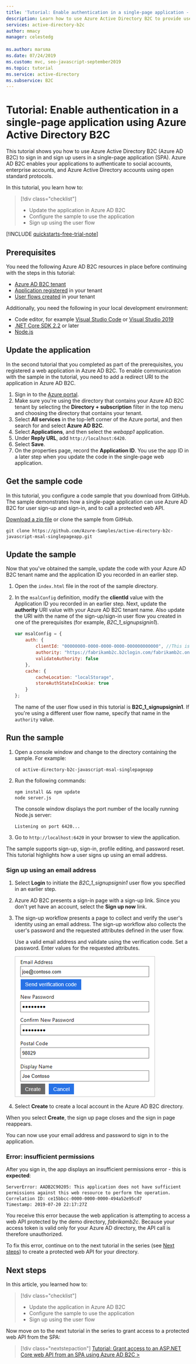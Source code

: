 ```yaml
---
title: 'Tutorial: Enable authentication in a single-page application - Azure Active Directory B2C'
description: Learn how to use Azure Active Directory B2C to provide user login for a single page application (JavaScript).
services: active-directory-b2c
author: mmacy
manager: celestedg

ms.author: marsma
ms.date: 07/24/2019
ms.custom: mvc, seo-javascript-september2019
ms.topic: tutorial
ms.service: active-directory
ms.subservice: B2C
---
```


# Tutorial: Enable authentication in a single-page application using Azure Active Directory B2C

This tutorial shows you how to use Azure Active Directory B2C (Azure AD B2C) to sign in and sign up users in a single-page application (SPA). Azure AD B2C enables your applications to authenticate to social accounts, enterprise accounts, and Azure Active Directory accounts using open standard protocols.

In this tutorial, you learn how to:

> [!div class="checklist"]
> * Update the application in Azure AD B2C
> * Configure the sample to use the application
> * Sign up using the user flow

[!INCLUDE [quickstarts-free-trial-note](../../includes/quickstarts-free-trial-note.md)]

## Prerequisites

You need the following Azure AD B2C resources in place before continuing with the steps in this tutorial:

* [Azure AD B2C tenant](tutorial-create-tenant.md)
* [Application registered](tutorial-register-applications.md) in your tenant
* [User flows created](tutorial-create-user-flows.md) in your tenant

Additionally, you need the following in your local development environment:

* Code editor, for example [Visual Studio Code](https://code.visualstudio.com/) or [Visual Studio 2019](https://www.visualstudio.com/downloads/)
* [.NET Core SDK 2.2](https://dotnet.microsoft.com/download) or later
* [Node.js](https://nodejs.org/en/download/)

## Update the application

In the second tutorial that you completed as part of the prerequisites, you registered a web application in Azure AD B2C. To enable communication with the sample in the tutorial, you need to add a redirect URI to the application in Azure AD B2C.

1. Sign in to the [Azure portal](https://portal.azure.com).
1. Make sure you're using the directory that contains your Azure AD B2C tenant by selecting the **Directory + subscription** filter in the top menu and choosing the directory that contains your tenant.
1. Select **All services** in the top-left corner of the Azure portal, and then search for and select **Azure AD B2C**.
1. Select **Applications**, and then select the *webapp1* application.
1. Under **Reply URL**, add `http://localhost:6420`.
1. Select **Save**.
1. On the properties page, record the **Application ID**. You use the app ID in a later step when you update the code in the single-page web application.

## Get the sample code

In this tutorial, you configure a code sample that you download from GitHub. The sample demonstrates how a single-page application can use Azure AD B2C for user sign-up and sign-in, and to call a protected web API.

[Download a zip file](https://github.com/Azure-Samples/active-directory-b2c-javascript-msal-singlepageapp/archive/master.zip) or clone the sample from GitHub.

```
git clone https://github.com/Azure-Samples/active-directory-b2c-javascript-msal-singlepageapp.git
```

## Update the sample

Now that you've obtained the sample, update the code with your Azure AD B2C tenant name and the application ID you recorded in an earlier step.

1. Open the `index.html` file in the root of the sample directory.
1. In the `msalConfig` definition, modify the **clientId** value with the Application ID you recorded in an earlier step. Next, update the **authority** URI value with your Azure AD B2C tenant name. Also update the URI with the name of the sign-up/sign-in user flow you created in one of the prerequisites (for example, *B2C_1_signupsignin1*).

    ```javascript
    var msalConfig = {
        auth: {
            clientId: "00000000-0000-0000-0000-000000000000", //This is your client ID
            authority: "https://fabrikamb2c.b2clogin.com/fabrikamb2c.onmicrosoft.com/b2c_1_susi", //This is your tenant info
            validateAuthority: false
        },
        cache: {
            cacheLocation: "localStorage",
            storeAuthStateInCookie: true
        }
    };
    ```

    The name of the user flow used in this tutorial is **B2C_1_signupsignin1**. If you're using a different user flow name, specify that name in the `authority` value.

## Run the sample

1. Open a console window and change to the directory containing the sample. For example:

    ```console
    cd active-directory-b2c-javascript-msal-singlepageapp
    ```
1. Run the following commands:

    ```
    npm install && npm update
    node server.js
    ```

    The console window displays the port number of the locally running Node.js server:

    ```
    Listening on port 6420...
    ```

1. Go to `http://localhost:6420` in your browser to view the application.

The sample supports sign-up, sign-in, profile editing, and password reset. This tutorial highlights how a user signs up using an email address.

### Sign up using an email address

1. Select **Login** to initiate the *B2C_1_signupsignin1* user flow you specified in an earlier step.
1. Azure AD B2C presents a sign-in page with a sign-up link. Since you don't yet have an account, select the **Sign up now** link.
1. The sign-up workflow presents a page to collect and verify the user's identity using an email address. The sign-up workflow also collects the user's password and the requested attributes defined in the user flow.

    Use a valid email address and validate using the verification code. Set a password. Enter values for the requested attributes.

    ![Sign-up page presented by the sign-in/sign-up user flow](./media/active-directory-b2c-tutorials-desktop-app/sign-up-workflow.PNG)

1. Select **Create** to create a local account in the Azure AD B2C directory.

When you select **Create**, the sign up page closes and the sign in page reappears.

You can now use your email address and password to sign in to the application.

### Error: insufficient permissions

After you sign in, the app displays an insufficient permissions error - this is **expected**:

```Output
ServerError: AADB2C90205: This application does not have sufficient permissions against this web resource to perform the operation.
Correlation ID: ce15bbcc-0000-0000-0000-494a52e95cd7
Timestamp: 2019-07-20 22:17:27Z
```

You receive this error because the web application is attempting to access a web API protected by the demo directory, *fabrikamb2c*. Because your access token is valid only for your Azure AD directory, the API call is therefore unauthorized.

To fix this error, continue on to the next tutorial in the series (see [Next steps](#next-steps)) to create a protected web API for your directory.

## Next steps

In this article, you learned how to:

> [!div class="checklist"]
> * Update the application in Azure AD B2C
> * Configure the sample to use the application
> * Sign up using the user flow

Now move on to the next tutorial in the series to grant access to a protected web API from the SPA:

> [!div class="nextstepaction"]
> [Tutorial: Grant access to an ASP.NET Core web API from an SPA using Azure AD B2C >](active-directory-b2c-tutorials-spa-webapi.md)
